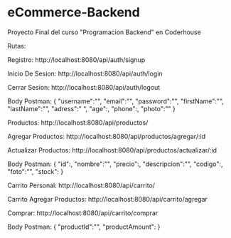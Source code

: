 
# eCommerce-Backend

Proyecto Final del curso "Programacion Backend" en Coderhouse

Rutas:

Registro: http://localhost:8080/api/auth/signup

Inicio De Sesion: http://localhost:8080/api/auth/login

Cerrar Sesion: http://localhost:8080/api/auth/logout

Body Postman: {
    "username":"",
    "email":"",
    "password":"",
    "firstName":"",
    "lastName":"",
    "adress":" ",
    "age":,
    "phone":,
    "photo":""
}

Productos: http://localhost:8080/api/productos/

Agregar Productos: http://localhost:8080/api/productos/agregar/:id

Actualizar Productos: http://localhost:8080/api/productos/actualizar/:id

Body Postman: {
    "id":, 
    "nombre":"", 
    "precio":, 
    "descripcion":"",
    "codigo":,
    "foto":"",
    "stock":
   }

Carrito Personal: http://localhost:8080/api/carrito/

Carrito Agregar Productos: http://localhost:8080/api/carrito/agregar

Comprar: http://localhost:8080/api/carrito/comprar


Body Postman: {
    "productId":"",
    "productAmount":
}